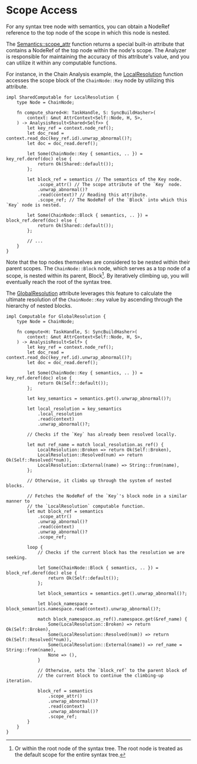 <!------------------------------------------------------------------------------
  This file is part of "Lady Deirdre", a compiler front-end foundation
  technology.

  This work is proprietary software with source-available code.

  To copy, use, distribute, or contribute to this work, you must agree to
  the terms of the General License Agreement:

  https://github.com/Eliah-Lakhin/lady-deirdre/blob/master/EULA.md

  The agreement grants a Basic Commercial License, allowing you to use
  this work in non-commercial and limited commercial products with a total
  gross revenue cap. To remove this commercial limit for one of your
  products, you must acquire a Full Commercial License.

  If you contribute to the source code, documentation, or related materials,
  you must grant me an exclusive license to these contributions.
  Contributions are governed by the "Contributions" section of the General
  License Agreement.

  Copying the work in parts is strictly forbidden, except as permitted
  under the General License Agreement.

  If you do not or cannot agree to the terms of this Agreement,
  do not use this work.

  This work is provided "as is", without any warranties, express or implied,
  except where such disclaimers are legally invalid.

  Copyright (c) 2024 Ilya Lakhin (Илья Александрович Лахин).
  All rights reserved.
------------------------------------------------------------------------------->

# Scope Access

For any syntax tree node with semantics, you can obtain a NodeRef reference to
the top node of the scope in which this node is nested.

The [Semantics::scope_attr](https://docs.rs/lady-deirdre/2.2.0/lady_deirdre/analysis/struct.Semantics.html#method.scope_attr)
function returns a special built-in attribute that contains a NodeRef of the top
node within the node's scope. The Analyzer is responsible for maintaining the
accuracy of this attribute's value, and you can utilize it within any computable
functions.

For instance, in the Chain Analysis example,
the [LocalResolution](https://github.com/Eliah-Lakhin/lady-deirdre/blob/f350aaed30373a67694c3aba4d2cfd9874c2a656/work/crates/examples/src/chain_analysis/semantics.rs#L172)
function accesses the scope block of the `ChainNode::Key` node by utilizing this
attribute.

```rust,noplayground
impl SharedComputable for LocalResolution {
    type Node = ChainNode;

    fn compute_shared<H: TaskHandle, S: SyncBuildHasher>(
        context: &mut AttrContext<Self::Node, H, S>,
    ) -> AnalysisResult<Shared<Self>> {
        let key_ref = context.node_ref();
        let doc_read = context.read_doc(key_ref.id).unwrap_abnormal()?;
        let doc = doc_read.deref();

        let Some(ChainNode::Key { semantics, .. }) = key_ref.deref(doc) else {
            return Ok(Shared::default());
        };

        let block_ref = semantics // The semantics of the Key node.
            .scope_attr() // The scope attribute of the `Key` node.
            .unwrap_abnormal()?
            .read(context)? // Reading this attribute.
            .scope_ref; // The NodeRef of the `Block` into which this `Key` node is nested.

        let Some(ChainNode::Block { semantics, .. }) = block_ref.deref(doc) else {
            return Ok(Shared::default());
        };
        
        // ...
    }
}
```

Note that the top nodes themselves are considered to be nested within their
parent scopes. The `ChainNode::Block` node, which serves as a top node of a
scope, is nested within its parent, Block[^parent]. By iteratively climbing up,
you will eventually reach the root of the syntax tree.

The [GlobalResolution](https://github.com/Eliah-Lakhin/lady-deirdre/blob/f350aaed30373a67694c3aba4d2cfd9874c2a656/work/crates/examples/src/chain_analysis/semantics.rs#L85)
attribute leverages this feature to calculate the ultimate resolution of
the `ChainNode::Key` value by ascending through the hierarchy of nested blocks.

```rust,noplayground
impl Computable for GlobalResolution {
    type Node = ChainNode;

    fn compute<H: TaskHandle, S: SyncBuildHasher>(
        context: &mut AttrContext<Self::Node, H, S>,
    ) -> AnalysisResult<Self> {
        let key_ref = context.node_ref();
        let doc_read = context.read_doc(key_ref.id).unwrap_abnormal()?;
        let doc = doc_read.deref();

        let Some(ChainNode::Key { semantics, .. }) = key_ref.deref(doc) else {
            return Ok(Self::default());
        };

        let key_semantics = semantics.get().unwrap_abnormal()?;

        let local_resolution = key_semantics
            .local_resolution
            .read(context)
            .unwrap_abnormal()?;

        // Checks if the `Key` has already been resolved locally.

        let mut ref_name = match local_resolution.as_ref() {
            LocalResolution::Broken => return Ok(Self::Broken),
            LocalResolution::Resolved(num) => return Ok(Self::Resolved(*num)),
            LocalResolution::External(name) => String::from(name),
        };
        
        // Otherwise, it climbs up through the system of nested blocks.

        // Fetches the NodeRef of the `Key`'s block node in a similar manner to
        // the `LocalResolution` computable function.
        let mut block_ref = semantics
            .scope_attr()
            .unwrap_abnormal()?
            .read(context)
            .unwrap_abnormal()?
            .scope_ref;

        loop {
            // Checks if the current block has the resolution we are seeking.
        
            let Some(ChainNode::Block { semantics, .. }) = block_ref.deref(doc) else {
                return Ok(Self::default());
            };

            let block_semantics = semantics.get().unwrap_abnormal()?;

            let block_namespace = block_semantics.namespace.read(context).unwrap_abnormal()?;

            match block_namespace.as_ref().namespace.get(&ref_name) {
                Some(LocalResolution::Broken) => return Ok(Self::Broken),
                Some(LocalResolution::Resolved(num)) => return Ok(Self::Resolved(*num)),
                Some(LocalResolution::External(name)) => ref_name = String::from(name),
                None => (),
            }

            // Otherwise, sets the `block_ref` to the parent block of
            // the current block to continue the climbing-up iteration.

            block_ref = semantics
                .scope_attr()
                .unwrap_abnormal()?
                .read(context)
                .unwrap_abnormal()?
                .scope_ref;
        }
    }
}
```

[^parent]: Or within the root node of the syntax tree. The root node is treated
as the default scope for the entire syntax tree.
